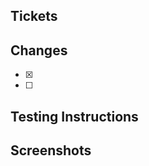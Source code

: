 ## Tickets
<!-- Paste links to tickets below -->
 
## Changes
<!-- What did this PR accomplish? Any special conditions/limitations? -->
- [x] 
- [ ] 

## Testing Instructions
<!-- Any instructions to be able test and replicate this ticket? -->

## Screenshots
